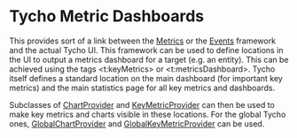 # Tycho Metric Dashboards

This provides sort of a link between the [Metrics](../../analytics/metrics) or the [Events](../../analytics/Events)
framework and the actual Tycho UI. This framework can be used to define locations in the UI to output a metrics
dashboard for a target (e.g. an entity). This can be achieved using the tags &lt;t:keyMetrics&gt; or 
&lt;t:metricsDashboard&gt;. Tycho itself defines a standard location on the main dashboard (for important key metrics)
and the main statistics page for all key metrics and dashboards.

Subclasses of [ChartProvider](ChartProvider.java) and [KeyMetricProvider](KeyMetricProvider.java) can then be used
to make key metrics and charts visible in these locations. For the global Tycho ones, 
[GlobalChartProvider](GlobalChartProvider.java) and [GlobalKeyMetricProvider](GlobalKeyMetricProvider.java) can be used.

